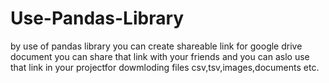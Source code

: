# Use-Pandas-Library
by use of pandas library you can create shareable link for google drive document
you can share that link with your friends and you can aslo use that link in your projectfor dowmloding files 
csv,tsv,images,documents etc.
